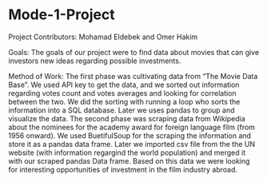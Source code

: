 # Mode-1-Project

Project Contributors: Mohamad Eldebek and Omer Hakim

Goals:
The goals of our project were to find data about movies that can give investors new ideas regarding possible investments.

Method of Work:
The first phase was cultivating data from “The Movie Data Base”. We used API key to get the data, and we sorted out information regarding votes count and votes averages and looking for correlation between the two. We did the sorting with running a loop who sorts the information into a SQL database. Later we uses pandas to group and visualize the data.
The second phase was scraping data from Wikipedia about the nominees for the academy award for foreign language film (from 1956 onward). We used BuetifulSoup for the scraping the information and store it as a pandas data frame. Later we imported csv file from the the UN website (with information regargind the world population) and merged it with our scraped pandas Data frame. Based on this data we were looking for interesting opportunities of investment in the film industry abroad.
